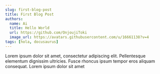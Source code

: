 ```yaml
---
slug: first-blog-post
title: First Blog Post
authors:
  name: Ai
  title: Hello World
  url: https://github.com/OnjoujiToki
  image_url: https://avatars.githubusercontent.com/u/16661138?v=4
tags: [hola, docusaurus]
---
```


Lorem ipsum dolor sit amet, consectetur adipiscing elit. Pellentesque elementum dignissim ultricies. Fusce rhoncus ipsum tempor eros aliquam consequat. Lorem ipsum dolor sit amet
